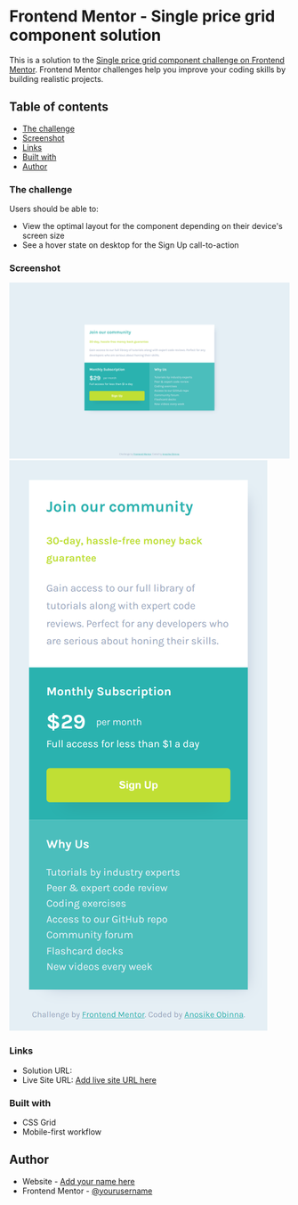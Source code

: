 # Frontend Mentor - Single price grid component solution

This is a solution to the [Single price grid component challenge on Frontend Mentor](https://www.frontendmentor.io/challenges/single-price-grid-component-5ce41129d0ff452fec5abbbc). Frontend Mentor challenges help you improve your coding skills by building realistic projects.

## Table of contents

- [The challenge](#the-challenge)
- [Screenshot](#screenshot)
- [Links](#links)
- [Built with](#built-with)
- [Author](#author)

### The challenge

Users should be able to:

- View the optimal layout for the component depending on their device's screen size
- See a hover state on desktop for the Sign Up call-to-action

### Screenshot

![](./screenshots/desktop.png)
![](./screenshots/mobile.png)

### Links

- Solution URL: [](https://github.com/Smartlify08/single-price-grid)
- Live Site URL: [Add live site URL here](https://ornate-palmier-611a29.netlify.app/)

### Built with

- CSS Grid
- Mobile-first workflow

## Author

- Website - [Add your name here](https://superb-pony-63b1e3.netlify.app/)
- Frontend Mentor - [@yourusername](https://www.frontendmentor.io/profile/Smartlify08)
